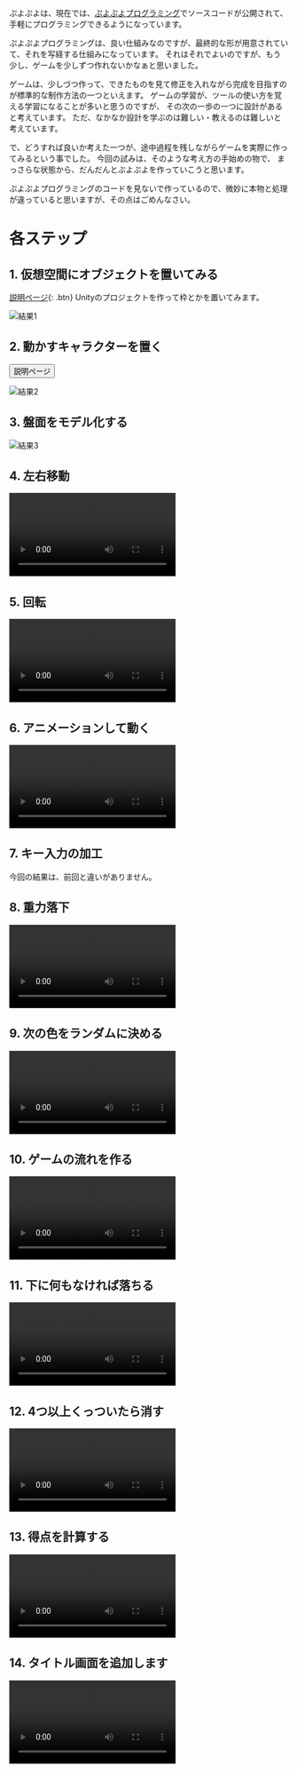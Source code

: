 ぷよぷよは、現在では、[ぷよぷよプログラミング](https://puyo.sega.jp/program_2020/)でソースコードが公開されて、
手軽にプログラミングできるようになっています。

ぷよぷよプログラミングは、良い仕組みなのですが、最終的な形が用意されていて、それを写経する仕組みになっています。
それはそれでよいのですが、もう少し、ゲームを少しずつ作れないかなぁと思いました。

ゲームは、少しづつ作って、できたものを見て修正を入れながら完成を目指すのが標準的な制作方法の一つといえます。
ゲームの学習が、ツールの使い方を覚える学習になることが多いと思うのですが、
その次の一歩の一つに設計があると考えています。
ただ、なかなか設計を学ぶのは難しい・教えるのは難しいと考えています。

で、どうすれば良いか考えた一つが、途中過程を残しながらゲームを実際に作ってみるという事でした。
今回の試みは、そのような考え方の手始めの物で、
まっさらな状態から、だんだんとぷよぷよを作っていこうと思います。

ぷよぷよプログラミングのコードを見ないで作っているので、微妙に本物と処理が違っていると思いますが、その点はごめんなさい。

# 各ステップ

## 1. 仮想空間にオブジェクトを置いてみる

[説明ページ](https://github.com/puzzle-study/01_create_project){: .btn} Unityのプロジェクトを作って枠とかを置いてみます。

![結果1](images/result_01.png)

## 2. 動かすキャラクターを置く

<button name="button" onclick="https://github.com/puzzle-study/02_prefab">説明ページ</button>

![結果2](images/result_02.png)

## 3. 盤面をモデル化する

![結果3](images/result_03.png)

## 4. 左右移動

<video src="https://user-images.githubusercontent.com/936545/155824085-2426c928-6faf-4c8d-9627-8e74e8992b76.mp4" controls="controls" style="max-width: 100%;"></video>

## 5. 回転

<video src="https://user-images.githubusercontent.com/936545/155824493-863e47eb-75f6-4682-8d92-05b47fe7f5df.mp4" controls="controls" style="max-width: 100%;"></video>

## 6. アニメーションして動く

<video src="https://user-images.githubusercontent.com/936545/155825023-d2ec379d-8ce1-40a9-8131-c3ac43f4f866.mp4" controls="controls" style="max-width: 100%;"></video>

## 7. キー入力の加工

今回の結果は、前回と違いがありません。

## 8. 重力落下

<video src="https://user-images.githubusercontent.com/936545/155826203-08534a20-c7ec-482e-9e8a-fc33dbe2762b.mp4" controls="controls" style="max-width: 100%;"></video>

## 9. 次の色をランダムに決める

<video src="https://user-images.githubusercontent.com/936545/155825884-d5c6e4ae-dc41-4ed9-8770-cedcf61f5190.mp4" controls="controls" style="max-width: 100%;"></video>

## 10. ゲームの流れを作る

<video src="https://user-images.githubusercontent.com/936545/155826116-5ef255ec-5d9c-49f1-8b31-2a7c25045321.mp4" controls="controls" style="max-width: 100%;"></video>

## 11. 下に何もなければ落ちる

<video src="https://user-images.githubusercontent.com/936545/155828110-8f43b9f8-1fe4-4fd2-9933-8d8a227cc16c.mp4" controls="controls" style="max-width: 100%;"></video>

## 12. 4つ以上くっついたら消す

<video src="https://user-images.githubusercontent.com/936545/155828497-2a1c9ba8-1496-43e0-93d7-388f7fd400b1.mp4" controls="controls" style="max-width: 100%;"></video>

## 13. 得点を計算する

<video src="https://user-images.githubusercontent.com/936545/155828911-2c03fc47-ec24-40c3-9cb0-72178c2e1e59.mp4" controls="controls" style="max-width: 100%;"></video>

## 14. タイトル画面を追加します

<video src="https://user-images.githubusercontent.com/936545/155829021-4bb291f4-bdfa-4b6b-8eab-6cb9a34f09c7.mp4" controls="controls" style="max-width: 100%;"></video>

